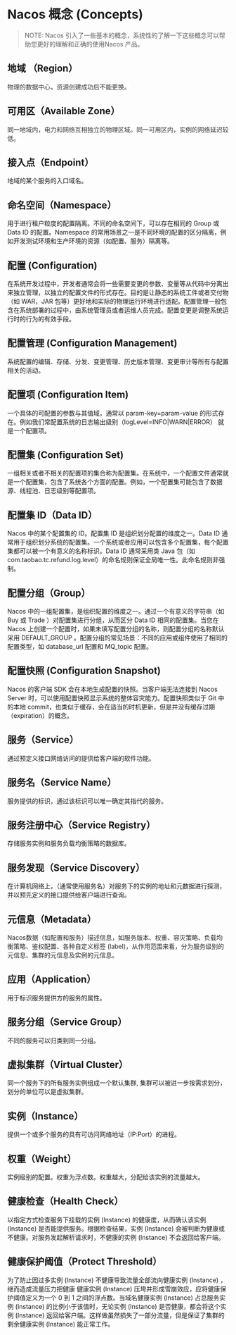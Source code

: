 # Nacos 概念 (Concepts)

> NOTE: Nacos 引入了一些基本的概念，系统性的了解一下这些概念可以帮助您更好的理解和正确的使用Nacos 产品。


## 地域 （Region）
<span data-type="color" style="color:rgb(51, 51, 51)"><span data-type="background" style="background-color:rgb(255, 255, 255)">物理的数据中心，资源创建成功后不能更换。</span></span>

## 可用区（Available Zone）
同一<span data-type="color" style="color:rgb(51, 51, 51)"><span data-type="background" style="background-color:rgb(255, 255, 255)">地域内，电力和网络互相独立的物理区域。同一可用区内，实例的网络延迟较低。</span></span>

## 接入点（Endpoint）
地域的某个服务的入口域名。

## 命名空间（Namespace）
用于进行租户粒度的配置隔离。不同的命名空间下，可以存在相同的 Group 或 Data ID 的配置。Namespace 的常用场景之一是不同环境的配置的区分隔离，例如开发测试环境和生产环境的资源（如配置、服务）隔离等。

## 配置 (Configuration)
在系统开发过程中，开发者通常会将一些需要变更的参数、变量等从代码中分离出来独立管理，以独立的配置文件的形式存在。目的是让静态的系统工件或者交付物（如 WAR，JAR 包等）更好地和实际的物理运行环境进行适配。配置管理一般包含在系统部署的过程中，由系统管理员或者运维人员完成。配置变更是调整系统运行时的行为的有效手段。

## 配置管理 (Configuration Management)
系统配置的编辑、存储、分发、变更管理、历史版本管理、变更审计等所有与配置相关的活动。

## 配置项 (Configuration Item)
一个具体的可配置的参数与其值域，通常以 param-key=param-value 的形式存在。例如我们常配置系统的日志输出级别（logLevel=INFO|WARN|ERROR） 就是一个配置项。

## 配置集 (Configuration Set)
一组相关或者不相关的配置项的集合称为配置集。在系统中，一个配置文件通常就是一个配置集，包含了系统各个方面的配置。例如，一个配置集可能包含了数据源、线程池、日志级别等配置项。

## 配置集 ID（Data ID）
Nacos 中的某个配置集的 ID。配置集 ID 是组织划分配置的维度之一。Data ID 通常用于组织划分系统的配置集。一个系统或者应用可以包含多个配置集，每个配置集都可以被一个有意义的名称标识。Data ID 通常采用类 Java 包（如 com.taobao.tc.refund.log.level）的命名规则保证全局唯一性。此命名规则非强制。

## 配置分组（Group）
Nacos 中的一组配置集，是组织配置的维度之一。通过一个有意义的字符串（如 Buy 或 Trade ）对配置集进行分组，从而区分 Data ID 相同的配置集。当您在 Nacos 上创建一个配置时，如果未填写配置分组的名称，则配置分组的名称默认采用 DEFAULT\_GROUP 。配置分组的常见场景：不同的应用或组件使用了相同的配置类型，如 database\_url 配置和 MQ\_topic 配置。

## 配置快照 (Configuration Snapshot)
Nacos 的客户端 SDK 会在本地生成配置的快照。当客户端无法连接到 Nacos Server 时，可以使用配置快照显示系统的整体容灾能力。配置快照类似于 Git 中的本地 commit，也类似于缓存，会在适当的时机更新，但是并没有缓存过期（expiration）的概念。

## 服务（Service）
通过预定义接口网络访问的提供给客户端的软件功能。

## 服务名（Service Name）
服务提供的标识，通过该标识可以唯一确定其指代的服务。

## 服务注册中心（Service Registry）
存储服务实例和服务负载均衡策略的数据库。

## 服务发现（Service Discovery）
在计算机网络上，（通常使用服务名）对服务下的实例的地址和元数据进行探测，并以预先定义的接口提供给客户端进行查询。

## 元信息（Metadata）
<span data-type="color" style="color:rgb(38, 38, 38)"><span data-type="background" style="background-color:rgb(255, 255, 255)">Nacos数据（如配置和服务）描述信息，如服务版本、权重、容灾策略、负载均衡策略、鉴权配置、各种自定义标签 (label)，从作用范围来看，分为服务级别的元信息、集群的元信息及实例的元信息。</span></span>

## 应用（Application）
用于标识服务提供方的服务的属性。

## 服务分组（Service Group）
不同的服务可以归类到同一分组。

## 虚拟集群（Virtual Cluster）
同一个服务下的所有服务实例组成一个默认集群, 集群可以被进一步按需求划分，划分的单位可以是虚拟集群。

## 实例（Instance）
提供一个或多个服务的具有可访问网络地址（IP:Port）的进程。

## 权重（Weight）
实例级别的配置。权重为浮点数。权重越大，分配给该实例的流量越大。

## 健康检查（Health Check）
以指定方式检查服务下挂载的实例 (Instance) 的健康度，从而确认该实例 (Instance) 是否能提供服务。根据检查结果，实例 (Instance) 会被判断为健康或不健康。对服务发起解析请求时，不健康的实例 (Instance) 不会返回给客户端。

## 健康保护阈值（Protect Threshold）
为了防止因过多实例 (Instance) 不健康导致流量全部流向健康实例 (Instance) ，继而造成流量压力把健康 健康实例 (Instance) 压垮并形成雪崩效应，应将健康保护阈值定义为一个 0 到 1 之间的浮点数。当域名健康实例 (Instance) 占总服务实例 (Instance) 的比例小于该值时，无论实例 (Instance) 是否健康，都会将这个实例 (Instance) 返回给客户端。这样做虽然损失了一部分流量，但是保证了集群的剩余健康实例 (Instance) 能正常工作。


